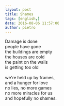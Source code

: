 ```yaml
---
layout: post
title: Shames
tags: [english,]
date: 2016-08-06 11:57:00
author: pietro
---
```

Damage is done<br/>people have gone<br/>the buildings are empty<br/>the houses are cold<br/>the paint on the walls<br/>is getting too old<br/><br/>we're held up by frames,<br/>and a hunger for love<br/>no lies, no more games<br/>no more miracles for us<br/>and hopefully no shames.
